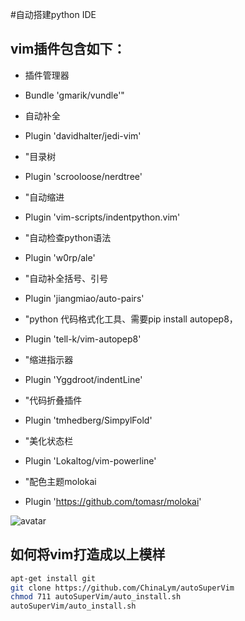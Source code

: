 #自动搭建python IDE

## vim插件包含如下：

- 插件管理器

- Bundle 'gmarik/vundle'"

- 自动补全

- Plugin 'davidhalter/jedi-vim'

- "目录树

- Plugin 'scrooloose/nerdtree'

-  "自动缩进

- Plugin 'vim-scripts/indentpython.vim'

- "自动检查python语法

- Plugin 'w0rp/ale'

- "自动补全括号、引号

- Plugin 'jiangmiao/auto-pairs'

- "python 代码格式化工具、需要pip install autopep8，

- Plugin 'tell-k/vim-autopep8'

- "缩进指示器

- Plugin 'Yggdroot/indentLine'

- "代码折叠插件

- Plugin 'tmhedberg/SimpylFold'

- "美化状态栏

- Plugin 'Lokaltog/vim-powerline'

- "配色主题molokai

- Plugin 'https://github.com/tomasr/molokai'

![avatar](https://img-blog.csdnimg.cn/20190202170635982.png)

 ## 如何将vim打造成以上模样
 ```bash
apt-get install git
git clone https://github.com/ChinaLym/autoSuperVim
chmod 711 autoSuperVim/auto_install.sh
autoSuperVim/auto_install.sh
```